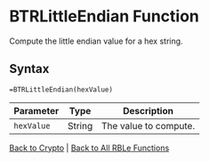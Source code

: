 # BTRLittleEndian Function

Compute the little endian value for a hex string.

## Syntax

```excel
=BTRLittleEndian(hexValue)
```

Parameter | Type | Description
---|---|---
`hexValue` | String | The value to compute.

[Back to Crypto](RBLeCrypto.md) | [Back to All RBLe Functions](RBLe.md#function-documentation)